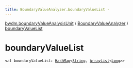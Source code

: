 ```yaml
---
title: BoundaryValueAnalyzer.boundaryValueList - 
---
```


[bwdm.boundaryValueAnalysisUnit](../index.html) / [BoundaryValueAnalyzer](index.html) / [boundaryValueList](./boundary-value-list.html)

# boundaryValueList

`val boundaryValueList: `[`HashMap`](http://docs.oracle.com/javase/6/docs/api/java/util/HashMap.html)`<`[`String`](https://kotlinlang.org/api/latest/jvm/stdlib/kotlin/-string/index.html)`, `[`ArrayList`](http://docs.oracle.com/javase/6/docs/api/java/util/ArrayList.html)`<`[`Long`](https://kotlinlang.org/api/latest/jvm/stdlib/kotlin/-long/index.html)`>>`